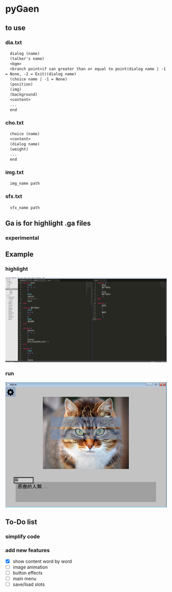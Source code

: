 # pyGaen

## to use
### dia.txt
```
  dialog (name)
  (talker's name)
  <bgm>
  <branch point>if san greater than or equal to point(dialog name | -1 = None, -2 = Exit)(dialog name)
  (choice name | -1 = None)
  (position)
  (img)
  (background)
  <content>
  ...
  end
```

### cho.txt
```
  choice (name)
  <content>
  (dialog name)
  (weight)
  ...
  end
```
  
### img.txt
```
  img_name path
```

### sfx.txt
```
  sfx_name path
```

## Ga is for highlight .ga files
### experimental

## Example

### highlight
  ![highlight](example/hightlight.png)

### run
  ![run](example/run.png)

## To-Do list

### simplify code

### add new features

-  [x] show content word by word
-  [ ] image animation
-  [ ] button effects
-  [ ] main menu
-  [ ] save/load slots
